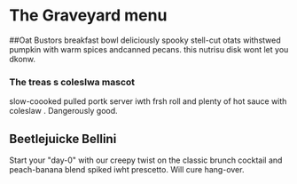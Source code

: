 # The Graveyard menu

##Oat Bustors breakfast bowl
deliciously spooky stell-cut otats withstwed pumpkin with warm spices andcanned pecans.
this nutrisu disk wont let you dkonw.

### The treas s coleslwa mascot
slow-coooked pulled portk server iwth frsh roll and plenty of 
hot sauce with coleslaw . Dangerously good.

## Beetlejuicke Bellini
Start your "day-0" with our creepy twist on 
the classic brunch cocktail and peach-banana
blend spiked iwht prescetto.
Will cure hang-over.